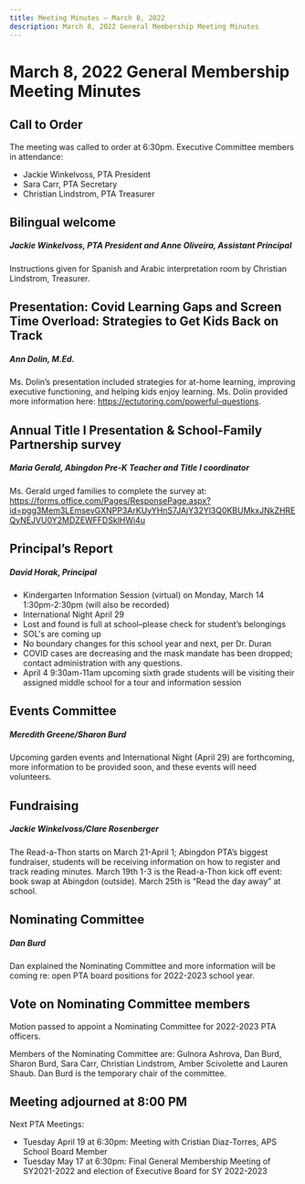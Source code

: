 ```yaml
---
title: Meeting Minutes — March 8, 2022
description: March 8, 2022 General Membership Meeting Minutes
---
```


# March 8, 2022 General Membership Meeting Minutes

## Call to Order

The meeting was called to order at 6:30pm. Executive Committee members in attendance:

- Jackie Winkelvoss, PTA President
- Sara Carr, PTA Secretary
- Christian Lindstrom, PTA Treasurer

## Bilingual welcome
##### Jackie Winkelvoss, PTA President and Anne Oliveira, Assistant Principal

Instructions given for Spanish and Arabic interpretation room by Christian Lindstrom, Treasurer.

## Presentation: Covid Learning Gaps and Screen Time Overload: Strategies to Get Kids Back on Track
##### Ann Dolin, M.Ed.

Ms. Dolin’s presentation included strategies for at-home learning, improving executive functioning, and helping kids enjoy learning. Ms. Dolin provided more information here: https://ectutoring.com/powerful-questions.

## Annual Title I Presentation & School-Family Partnership survey
##### Maria Gerald, Abingdon Pre-K Teacher and Title I coordinator

Ms. Gerald urged families to complete the survey at: https://forms.office.com/Pages/ResponsePage.aspx?id=pgg3Mem3LEmsevGXNPP3ArKUyYHnS7JAjY32Yl3Q0KBUMkxJNkZHREQyNEJVU0Y2MDZEWFFDSklHWi4u

## Principal’s Report
##### David Horak, Principal

- Kindergarten Information Session (virtual) on Monday, March 14 1:30pm-2:30pm (will also be recorded)
- International Night April 29
- Lost and found is full at school–please check for student’s belongings
- SOL's are coming up
- No boundary changes for this school year and next, per Dr. Duran
- COVID cases are decreasing and the mask mandate has been dropped; contact administration with any questions.
- April 4 9:30am-11am upcoming sixth grade students will be visiting their assigned middle school for a tour and information session

## Events Committee
##### Meredith Greene/Sharon Burd

Upcoming garden events and International Night (April 29) are forthcoming, more information to be provided soon, and these events will need volunteers.

## Fundraising
##### Jackie Winkelvoss/Clare Rosenberger

The Read-a-Thon starts on March 21-April 1; Abingdon PTA’s biggest fundraiser, students will be receiving information on how to register and track reading minutes. March 19th 1-3 is the Read-a-Thon kick off event: book swap at Abingdon (outside). March 25th is “Read the day away” at school.

## Nominating Committee
##### Dan Burd

Dan explained the Nominating Committee and more information will be coming re: open PTA board positions for 2022-2023 school year.

## Vote on Nominating Committee members

Motion passed to appoint a Nominating Committee for 2022-2023 PTA officers.

Members of the Nominating Committee are: Gulnora Ashrova, Dan Burd, Sharon Burd, Sara Carr, Christian Lindstrom, Amber Scivolette and Lauren Shaub. Dan Burd is the temporary chair of the committee.

## Meeting adjourned at 8:00 PM

Next PTA Meetings: 

- Tuesday April 19 at 6:30pm: Meeting with Cristian Diaz-Torres, APS School Board Member
- Tuesday May 17 at 6:30pm: Final General Membership Meeting of SY2021-2022 and election of Executive Board for SY 2022-2023
